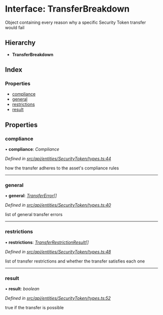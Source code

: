 # Interface: TransferBreakdown

Object containing every reason why a specific Security Token transfer would fail

## Hierarchy

* **TransferBreakdown**

## Index

### Properties

* [compliance](transferbreakdown.md#compliance)
* [general](transferbreakdown.md#general)
* [restrictions](transferbreakdown.md#restrictions)
* [result](transferbreakdown.md#result)

## Properties

###  compliance

• **compliance**: *Compliance*

*Defined in [src/api/entities/SecurityToken/types.ts:44](https://github.com/PolymathNetwork/polymesh-sdk/blob/44d12f59/src/api/entities/SecurityToken/types.ts#L44)*

how the transfer adheres to the asset's compliance rules

___

###  general

• **general**: *[TransferError](../enums/transfererror.md)[]*

*Defined in [src/api/entities/SecurityToken/types.ts:40](https://github.com/PolymathNetwork/polymesh-sdk/blob/44d12f59/src/api/entities/SecurityToken/types.ts#L40)*

list of general transfer errors

___

###  restrictions

• **restrictions**: *[TransferRestrictionResult](transferrestrictionresult.md)[]*

*Defined in [src/api/entities/SecurityToken/types.ts:48](https://github.com/PolymathNetwork/polymesh-sdk/blob/44d12f59/src/api/entities/SecurityToken/types.ts#L48)*

list of transfer restrictions and whether the transfer satisfies each one

___

###  result

• **result**: *boolean*

*Defined in [src/api/entities/SecurityToken/types.ts:52](https://github.com/PolymathNetwork/polymesh-sdk/blob/44d12f59/src/api/entities/SecurityToken/types.ts#L52)*

true if the transfer is possible
